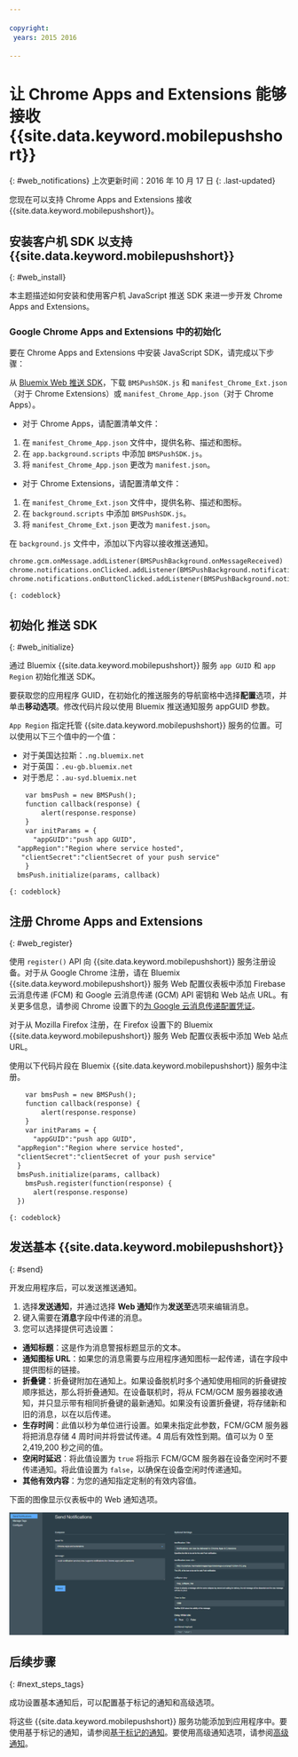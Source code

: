```yaml
---

copyright:
 years: 2015 2016

---
```



# 让 Chrome Apps and Extensions 能够接收 {{site.data.keyword.mobilepushshort}} 
{: #web_notifications}
上次更新时间：2016 年 10 月 17 日
{: .last-updated}

您现在可以支持 Chrome Apps and Extensions 接收 {{site.data.keyword.mobilepushshort}}。

## 安装客户机 SDK 以支持 {{site.data.keyword.mobilepushshort}}
{: #web_install}

本主题描述如何安装和使用客户机 JavaScript 推送 SDK 来进一步开发 Chrome Apps and Extensions。

### Google Chrome Apps and Extensions 中的初始化

要在 Chrome Apps and Extensions 中安装 JavaScript SDK，请完成以下步骤：

从 [Bluemix Web 推送 SDK](https://codeload.github.com/ibm-bluemix-mobile-services/bms-clientsdk-javascript-webpush/zip/master)，下载 `BMSPushSDK.js` 和 `manifest_Chrome_Ext.json`（对于 Chrome Extensions）或 `manifest_Chrome_App.json`（对于 Chrome Apps）。



- 对于 Chrome Apps，请配置清单文件：
 1. 在 `manifest_Chrome_App.json` 文件中，提供名称、描述和图标。
 2. 在 `app.background.scripts` 中添加 `BMSPushSDK.js`。
 3. 将 `manifest_Chrome_App.json` 更改为 `manifest.json`。

- 对于 Chrome Extensions，请配置清单文件：
 1. 在 `manifest_Chrome_Ext.json` 文件中，提供名称、描述和图标。
 2. 在 `background.scripts` 中添加 `BMSPushSDK.js`。
 3. 将 `manifest_Chrome_Ext.json` 更改为 `manifest.json`。

在 `background.js` 文件中，添加以下内容以接收推送通知。 
```
chrome.gcm.onMessage.addListener(BMSPushBackground.onMessageReceived)
chrome.notifications.onClicked.addListener(BMSPushBackground.notification_onClicked);
chrome.notifications.onButtonClicked.addListener(BMSPushBackground.notifiation_buttonClicked); 
```
	{: codeblock}



## 初始化 推送 SDK 
{: #web_initialize}

通过 Bluemix {{site.data.keyword.mobilepushshort}} 服务 `app GUID` 和 `app Region` 初始化推送 SDK。  

要获取您的应用程序 GUID，在初始化的推送服务的导航窗格中选择**配置**选项，并单击**移动选项**。修改代码片段以使用 Bluemix 推送通知服务 appGUID 参数。 

`App Region` 指定托管 {{site.data.keyword.mobilepushshort}} 服务的位置。可以使用以下三个值中的一个值：

 - 对于美国达拉斯：`.ng.bluemix.net`
 - 对于英国：`.eu-gb.bluemix.net`
 - 对于悉尼：`.au-syd.bluemix.net`

```
    var bmsPush = new BMSPush();
    function callback(response) {
        alert(response.response)
    }
    var initParams = {
      "appGUID":"push app GUID",
  "appRegion":"Region where service hosted",
   "clientSecret":"clientSecret of your push service"
    }
  bmsPush.initialize(params, callback)
```
	{: codeblock}

## 注册 Chrome Apps and Extensions
{: #web_register}

使用 `register()` API 向 {{site.data.keyword.mobilepushshort}} 服务注册设备。对于从 Google Chrome 注册，请在 Bluemix {{site.data.keyword.mobilepushshort}} 服务 Web 配置仪表板中添加 Firebase 云消息传递 (FCM) 和 Google 云消息传递 (GCM) API 密钥和 Web 站点 URL。有关更多信息，请参阅 Chrome 设置下的[为 Google 云消息传递配置凭证](t_push_provider_android.html)。

对于从 Mozilla Firefox 注册，在 Firefox 设置下的 Bluemix {{site.data.keyword.mobilepushshort}} 服务 Web 配置仪表板中添加 Web 站点 URL。

使用以下代码片段在 Bluemix {{site.data.keyword.mobilepushshort}} 服务中注册。
```
    var bmsPush = new BMSPush();
    function callback(response) {
        alert(response.response)
    }
    var initParams = {
      "appGUID":"push app GUID",
  "appRegion":"Region where service hosted",
  "clientSecret":"clientSecret of your push service"
  }
  bmsPush.initialize(params, callback)
    bmsPush.register(function(response) {
      alert(response.response)
  })
```
    {: codeblock}

## 发送基本 {{site.data.keyword.mobilepushshort}}
  {: #send}

开发应用程序后，可以发送推送通知。 

1. 选择**发送通知**，并通过选择 **Web 通知**作为**发送至**选项来编辑消息。 
2. 键入需要在**消息**字段中传递的消息。
3. 您可以选择提供可选设置：
  - **通知标题**：这是作为消息警报标题显示的文本。
  - **通知图标 URL**：如果您的消息需要与应用程序通知图标一起传递，请在字段中提供图标的链接。
  - **折叠键**：折叠键附加在通知上。如果设备脱机时多个通知使用相同的折叠键按顺序抵达，那么将折叠通知。在设备联机时，将从 FCM/GCM 服务器接收通知，并只显示带有相同折叠键的最新通知。如果没有设置折叠键，将存储新和旧的消息，以在以后传递。
  - **生存时间**：此值以秒为单位进行设置。如果未指定此参数，FCM/GCM 服务器将把消息存储 4 周时间并将尝试传递。4 周后有效性到期。值可以为 0 至 2,419,200 秒之间的值。
  - **空闲时延迟**：将此值设置为 `true` 将指示 FCM/GCM 服务器在设备空闲时不要传递通知。将此值设置为 `false`，以确保在设备空闲时传递通知。
  - **其他有效内容**：为您的通知指定定制的有效内容值。

下面的图像显示仪表板中的 Web 通知选项。

  ![“通知”屏幕](images/push_chrome_extns.jpg)
  
## 后续步骤
  {: #next_steps_tags}

成功设置基本通知后，可以配置基于标记的通知和高级选项。

将这些 {{site.data.keyword.mobilepushshort}} 服务功能添加到应用程序中。要使用基于标记的通知，请参阅[基于标记的通知](c_tag_basednotifications.html)。要使用高级通知选项，请参阅[高级通知](t_advance_badge_sound_payload.html)。



